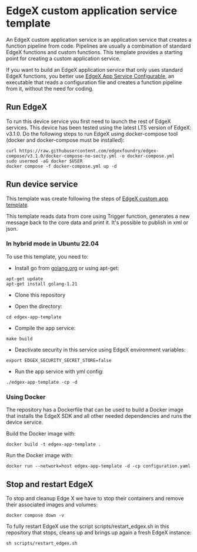 # EdgeX custom application service template

An EdgeX custom application service is an application service that creates a function pipeline from code. Pipelines are usually a combination of standard EdgeX functions and custom functions. This template provides a starting point for creating a custom application service.

If you want to build an EdgeX application service that only uses standard EdgeX functions, you better use [EdgeX App Service Configurable](https://github.com/edgexfoundry/app-service-configurable), an executable that reads a configuration file and creates a function pipeline from it, without the need for coding.

## Run EdgeX

To run this device service  you first need to launch the rest of EdgeX services. This device has been tested using the latest LTS version of EdgeX: v3.1.0. Do the following steps to run EdgeX using docker-compose tool (docker and docker-compose must be installed):
```shell
curl https://raw.githubusercontent.com/edgexfoundry/edgex-compose/v3.1.0/docker-compose-no-secty.yml -o docker-compose.yml
sudo usermod -aG docker $USER
docker compose -f docker-compose.yml up -d
```

## Run device service

This template was create following the steps of [EdgeX custom app template](https://github.com/edgexfoundry/app-functions-sdk-go/tree/v3.1.0/app-service-template).

This template reads data from core using Trigger function, generates a new message back to the core data and print it. It's possible to publish in xml or json.

### In hybrid mode in Ubuntu 22.04

To use this template, you need to:

 * Install go from [golang.org](https://golang.org/doc/install) or using apt-get:

```shell
apt-get update
apt-get install golang-1.21
```

 * Clone this repository

 * Open the directory:

 ```shell
 cd edgex-app-template
 ```

 * Compile the app service:

```shell
make build
```

 * Deactivate security in this service using EdgeX environment variables:

```shell
export EDGEX_SECURITY_SECRET_STORE=false
```

 * Run the app service with yml config:

```shell
./edgex-app-template -cp -d
``` 

### Using Docker

The repository has a Dockerfile that can be used to build a Docker image that installs the EdgeX SDK and all other needed dependencies and runs the device service. 

Build the Docker image with:

```shell
docker build -t edgex-app-template .
```

Run the Docker image with:

```shell
docker run --network=host edgex-app-template -d -cp configuration.yaml
```

## Stop and restart EdgeX

To stop and cleanup Edge X we have to stop their containers and remove their associated images and volumes:

```shell
docker compose down -v
```

To fully restart EdgeX use the script scripts/restart_edgex.sh in this repository that stops, cleans up and brings up again a fresh EdgeX instance:

```shell
sh scripts/restart_edgex.sh
```